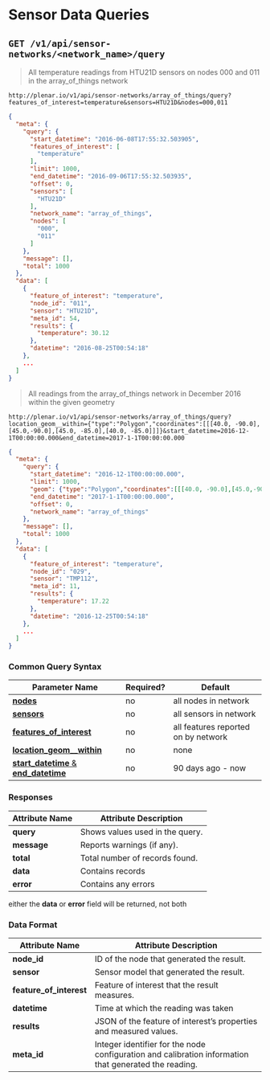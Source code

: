 # Sensor Data Queries

## `GET /v1/api/sensor-networks/<network_name>/query`

> All temperature readings from HTU21D sensors on nodes 000 and 011 in the array_of_things network

```
http://plenar.io/v1/api/sensor-networks/array_of_things/query?features_of_interest=temperature&sensors=HTU21D&nodes=000,011
```

```json
{
  "meta": {
    "query": {
      "start_datetime": "2016-06-08T17:55:32.503905",
      "features_of_interest": [
        "temperature"
      ],
      "limit": 1000,
      "end_datetime": "2016-09-06T17:55:32.503935",
      "offset": 0,
      "sensors": [
        "HTU21D"
      ],
      "network_name": "array_of_things",
      "nodes": [
        "000",
        "011"
      ]
    },
    "message": [],
    "total": 1000
  },
  "data": [
    {
      "feature_of_interest": "temperature",
      "node_id": "011",
      "sensor": "HTU21D",
      "meta_id": 54,
      "results": {
        "temperature": 30.12
      },
      "datetime": "2016-08-25T00:54:18"
    },
    ...
  ]
}
```
> All readings from the array_of_things network in December 2016 within the given geometry

```
http://plenar.io/v1/api/sensor-networks/array_of_things/query?location_geom__within={"type":"Polygon","coordinates":[[[40.0, -90.0],[45.0,-90.0],[45.0, -85.0],[40.0, -85.0]]]}&start_datetime=2016-12-1T00:00:00.000&end_datetime=2017-1-1T00:00:00.000

```

```json
{
  "meta": {
    "query": {
      "start_datetime": "2016-12-1T00:00:00.000",
      "limit": 1000,
      "geom": {"type":"Polygon","coordinates":[[[40.0, -90.0],[45.0,-90.0],[45.0, -85.0],[40.0, -85.0]]]},
      "end_datetime": "2017-1-1T00:00:00.000",
      "offset": 0,
      "network_name": "array_of_things"
    },
    "message": [],
    "total": 1000
  },
  "data": [
    {
      "feature_of_interest": "temperature",
      "node_id": "029",
      "sensor": "TMP112",
      "meta_id": 11,
      "results": {
        "temperature": 17.22
      },
      "datetime": "2016-12-25T00:54:18"
    },
    ...
  ]
}
```

### Common Query Syntax

|**Parameter Name**  | **Required?** | **Default**
|--------------- | -----------------| ---
| [**nodes**](#nodes) | no | all nodes in network
| [**sensors**](#sensors) | no | all sensors in network
| [**features_of_interest**](#features-of-interest) | no | all features reported on by network
| [**location_geom__within**](#space-filtering) | no | none
| [**start_datetime** & **end_datetime**](#sensor-network-time-filtering) | no | 90 days ago - now

### Responses

| **Attribute Name** | **Attribute Description**                              |
| ------------------ | ------------------------------------------------------ |
| **query**          | Shows values used in the query.                        |
| **message**        | Reports warnings (if any).                   |
| **total**          | Total number of records found.                         |
| **data**      | Contains records        |
| **error**     | Contains any errors        |

either the **data** or **error** field will be returned, not both

### Data Format

| **Attribute Name** | **Attribute Description**                              |
| ------------------ | ------------------------------------------------------ |
| **node_id**          | ID of the node that generated the result.                        |
| **sensor**        | Sensor model that generated the result.                   |
| **feature_of_interest**          | Feature of interest that the result measures.                         |
| **datetime**      | Time at which the reading was taken        |
| **results**      | JSON of the feature of interest’s properties and measured values.       |
| **meta_id**     | Integer identifier for the node configuration and calibration information that generated the reading.        |
